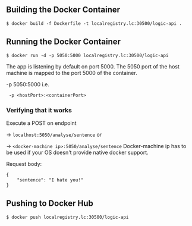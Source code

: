 ## Building the Docker Container

```
$ docker build -f Dockerfile -t localregistry.lc:30500/logic-api .
```

## Running the Docker Container

```
$ docker run -d -p 5050:5000 localregistry.lc:30500/logic-api
```

The app is listening by default on port 5000. The 5050 port of the host machine is mapped to the port 5000 of the container.

-p 5050:5000 i.e.

``` -p <hostPort>:<containerPort>```

### Verifying that it works

Execute a POST on endpoint 

-> `localhost:5050/analyse/sentence` or 

-> `<docker-machine ip>:5050/analyse/sentence` Docker-machine ip has to be used if your OS doesn't provide native docker support. 

Request body:

```
{
    "sentence": "I hate you!"
}
```

## Pushing to Docker Hub

```
$ docker push localregistry.lc:30500/logic-api
```